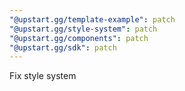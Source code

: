 ```yaml
---
"@upstart.gg/template-example": patch
"@upstart.gg/style-system": patch
"@upstart.gg/components": patch
"@upstart.gg/sdk": patch
---
```


Fix style system
